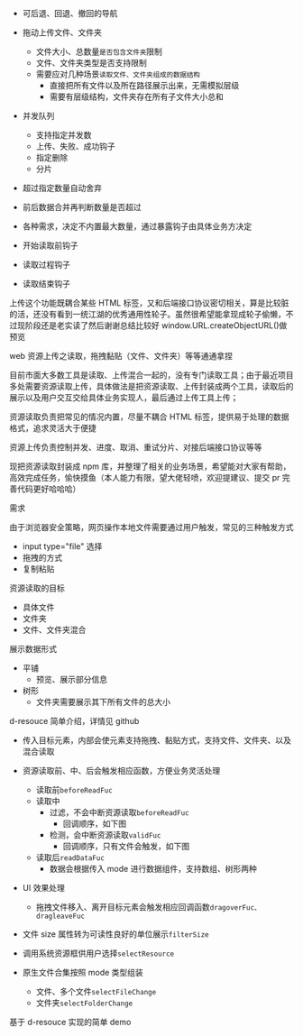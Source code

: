 - 可后退、回退、撤回的导航
- 拖动上传文件、文件夹
  - 文件大小、总数量`是否包含文件夹`限制
  - 文件、文件夹类型是否支持限制
  - 需要应对几种场景`读取文件、文件夹组成的数据结构`
    - 直接把所有文件以及所在路径展示出来，无需模拟层级
    - 需要有层级结构，文件夹存在所有子文件大小总和
- 并发队列

  - 支持指定并发数
  - 上传、失败、成功钩子
  - 指定删除
  - 分片

- 超过指定数量自动舍弃
- 前后数据合并再判断数量是否超过
- 各种需求，决定不内置最大数量，通过暴露钩子由具体业务方决定

- 开始读取前钩子
- 读取过程钩子
- 读取结束钩子

上传这个功能既耦合某些 HTML 标签，又和后端接口协议密切相关，算是比较脏的活，还没有看到一统江湖的优秀通用性轮子。虽然很希望能拿现成轮子偷懒，不过现阶段还是老实读了然后谢谢总结比较好 window.URL.createObjectURL()做预览

web 资源上传之读取，拖拽黏贴（文件、文件夹）等等通通拿捏

目前市面大多数工具是读取、上传混合一起的，没有专门读取工具；由于最近项目多处需要资源读取上传，具体做法是把资源读取、上传封装成两个工具，读取后的展示以及用户交互交给具体业务实现人，最后通过上传工具上传；

资源读取负责把常见的情况内置，尽量不耦合 HTML 标签，提供易于处理的数据格式，追求灵活大于便捷

资源上传负责控制并发、进度、取消、重试分片、对接后端接口协议等等

现把资源读取封装成 npm 库，并整理了相关的业务场景，希望能对大家有帮助，高效完成任务，愉快摸鱼（本人能力有限，望大佬轻喷，欢迎提建议、提交 pr 完善代码更好哈哈哈）

需求

由于浏览器安全策略，网页操作本地文件需要通过用户触发，常见的三种触发方式

- input type="file" 选择
- 拖拽的方式
- 复制粘贴

资源读取的目标

- 具体文件
- 文件夹
- 文件、文件夹混合

展示数据形式

- 平铺
  - 预览、展示部分信息
- 树形
  - 文件夹需要展示其下所有文件的总大小

d-resouce 简单介绍，详情见 github

- 传入目标元素，内部会使元素支持拖拽、黏贴方式，支持文件、文件夹、以及混合读取

- 资源读取前、中、后会触发相应函数，方便业务灵活处理

  - 读取前`beforeReadFuc`
  - 读取中
    - 过滤，不会中断资源读取`beforeReadFuc`
      - 回调顺序，如下图
    - 检测，会中断资源读取`validFuc`
      - 回调顺序，只有文件会触发，如下图
  - 读取后`readDataFuc`
    - 数据会根据传入 mode 进行数据组件，支持数组、树形两种

- UI 效果处理

  - 拖拽文件移入、离开目标元素会触发相应回调函数`dragoverFuc、dragleaveFuc`

- 文件 size 属性转为可读性良好的单位展示`filterSize`
- 调用系统资源框供用户选择`selectResource`
- 原生文件合集按照 mode 类型组装
  - 文件、多个文件`selectFileChange`
  - 文件夹`selectFolderChange`

基于 d-resouce 实现的简单 demo
